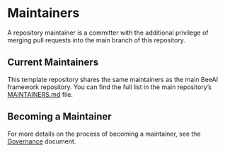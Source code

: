 # Maintainers

A repository maintainer is a committer with the additional privilege of merging pull requests into the main branch of this repository.

## Current Maintainers

This template repository shares the same maintainers as the main BeeAI framework repository. You can find the full list in the main repository’s [MAINTAINERS.md](https://github.com/i-am-bee/beeai-framework/blob/main/MAINTAINERS.md) file.

## Becoming a Maintainer

For more details on the process of becoming a maintainer, see the [Governance](https://github.com/i-am-bee/community/blob/main/GOVERNANCE.md) document.
